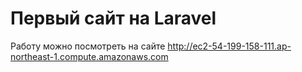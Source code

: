 # Первый сайт на Laravel


Работу можно посмотреть на сайте http://ec2-54-199-158-111.ap-northeast-1.compute.amazonaws.com
